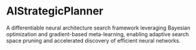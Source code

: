 # AIStrategicPlanner
A differentiable neural architecture search framework leveraging Bayesian optimization and gradient-based meta-learning, enabling adaptive search space pruning and accelerated discovery of efficient neural networks.
